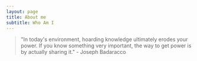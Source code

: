 ```yaml
---
layout: page
title: About me
subtitle: Who Am I
---
```

> "In today's environment, hoarding knowledge ultimately erodes your power. If you know something very important, the way to get power is by actually sharing it." - Joseph Badaracco
